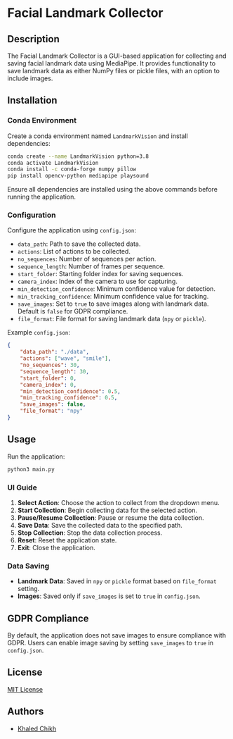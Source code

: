 # Facial Landmark Collector

## Description
The Facial Landmark Collector is a GUI-based application for collecting and saving facial landmark data using MediaPipe. It provides functionality to save landmark data as either NumPy files or pickle files, with an option to include images.

## Installation

### Conda Environment
Create a conda environment named `LandmarkVision` and install dependencies:
```sh
conda create --name LandmarkVision python=3.8
conda activate LandmarkVision
conda install -c conda-forge numpy pillow
pip install opencv-python mediapipe playsound
```

Ensure all dependencies are installed using the above commands before running the application.

### Configuration
Configure the application using `config.json`:
- `data_path`: Path to save the collected data.
- `actions`: List of actions to be collected.
- `no_sequences`: Number of sequences per action.
- `sequence_length`: Number of frames per sequence.
- `start_folder`: Starting folder index for saving sequences.
- `camera_index`: Index of the camera to use for capturing.
- `min_detection_confidence`: Minimum confidence value for detection.
- `min_tracking_confidence`: Minimum confidence value for tracking.
- `save_images`: Set to `true` to save images along with landmark data. Default is `false` for GDPR compliance.
- `file_format`: File format for saving landmark data (`npy` or `pickle`).

Example `config.json`:
```json
{
    "data_path": "./data",
    "actions": ["wave", "smile"],
    "no_sequences": 30,
    "sequence_length": 30,
    "start_folder": 0,
    "camera_index": 0,
    "min_detection_confidence": 0.5,
    "min_tracking_confidence": 0.5,
    "save_images": false,
    "file_format": "npy"
}
```

## Usage

Run the application:
```sh
python3 main.py
```

### UI Guide
1. **Select Action**: Choose the action to collect from the dropdown menu.
2. **Start Collection**: Begin collecting data for the selected action.
3. **Pause/Resume Collection**: Pause or resume the data collection.
4. **Save Data**: Save the collected data to the specified path.
5. **Stop Collection**: Stop the data collection process.
6. **Reset**: Reset the application state.
7. **Exit**: Close the application.

### Data Saving
- **Landmark Data**: Saved in `npy` or `pickle` format based on `file_format` setting.
- **Images**: Saved only if `save_images` is set to `true` in `config.json`.

## GDPR Compliance
By default, the application does not save images to ensure compliance with GDPR. Users can enable image saving by setting `save_images` to `true` in `config.json`.

## License
[MIT License](LICENSE)

## Authors
- [Khaled Chikh](mailto:khaledchikh@unimore.it)
